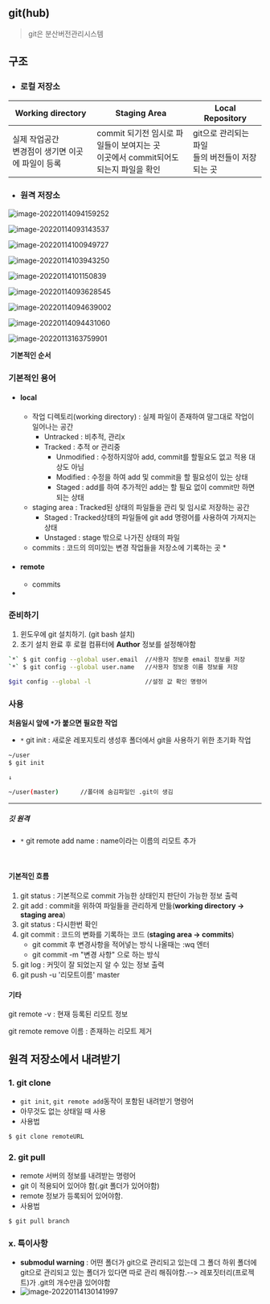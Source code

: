 ## git(hub)

> git은 분산버전관리시스템



## 구조

* ### 로컬 저장소

| Working directory                                      | Staging Area                                                 | Local Repository                                      |
| ------------------------------------------------------ | ------------------------------------------------------------ | ----------------------------------------------------- |
| 실제 작업공간<br /> 변경점이 생기면 이곳에 파일이 등록 | commit 되기전 임시로 파일들이 보여지는 곳<br /> 이곳에서 commit되어도 되는지 파일을 확인 | git으로 관리되는 파일<br /> 들의 버전들이 저장되는 곳 |



* ### 원격 저장소









![image-20220114094159252](git.assets/image-20220114094159252.png)

![image-20220114093143537](git.assets/image-20220114093143537.png)





![image-20220114100949727](git.assets/image-20220114100949727.png)



![image-20220114103943250](git.assets/image-20220114103943250.png)



![image-20220114101150839](git.assets/image-20220114101150839.png)



![image-20220114093628545](git.assets/image-20220114093628545.png)

![image-20220114094639002](git.assets/image-20220114094639002.png)









![image-20220114094431060](git.assets/image-20220114094431060.png)























![image-20220113163759901](git.assets/image-20220113163759901.png)

​																																				**기본적인 순서**

### 기본적인 용어

* #### local

  * 작업 디렉토리(working directory) : 실제 파일이 존재하여 말그대로 작업이 일어나는 공간
    * Untracked : 비추적, 관리x
    * Tracked : 추적 or 관리중
      * Unmodified : 수정하지않아 add, commit를 할필요도 없고 적용 대상도 아님
      * Modified : 수정을 하여 add 및 commit을 할 필요성이 있는 상태
      * Staged : add를 하여 추가적인 add는 할 필요 없이 commit만 하면 되는 상태
  * staging area : Tracked된 상태의 파일들을 관리 및 임시로 저장하는 공간
    * Staged : Tracked상태의 파일들에 git add 명령어를 사용하여 가져지는 상태
    * Unstaged : stage 밖으로 나가진 상태의 파일
  * commits : 코드의 의미있는 변경 작업들을 저장소에 기록하는 곳
    * 

* #### remote

  * commits

* 



### 준비하기

1. 윈도우에 git 설치하기. (git bash 설치)
2. 초기 설치 완료 후 로컬 컴퓨터에 **Author** 정보를 설정해야함

```bash
`*` $ git config --global user.email  //사용자 정보중 email 정보를 저장
`*` $ git config --global user.name   //사용자 정보중 이름 정보를 저장

$git config --global -l			      //설정 값 확인 명령어
```





###  사용



**처음일시 앞에 `*`가 붙으면 필요한 작업**



* `*` git init : 새로운 레포지토리 생성후 폴더에서 git을 사용하기 위한 초기화 작업

```bash
~/user 
$ git init

↓

~/user(master) 		//폴더에 숨김파일인 .git이 생김
```



---

##### 깃 원격

* `*` git remote add name : name이라는 이름의 리모트 추가

​	

#### 기본적인 흐름

1. git status : 기본적으로 commit 가능한 상태인지 판단이 가능한 정보 출력
2. git add : commit을 위하여 파일들을 관리하게 만듦(**working directory -> staging area**)
3. git status : 다시한번 확인
4. git commit : 코드의 변화를 기록하는 코드 (**staging area -> commits**)
   * git commit 후 변경사항을 적어넣는 방식 나올때는 :wq 엔터
   * git commit -m "변경 사항" 으로 하는 방식
5. git log : 커밋이 잘 되었는지 알 수 있는 정보 출력
6. git push -u '리모트이름' master



#### 기타

git remote -v : 현재 등록된 리모트 정보

git remote remove 이름 : 존재하는 리모트 제거



## 원격 저장소에서 내려받기

### 1. git clone

* `git init`, `git remote add`동작이 포함된 내려받기 명령어
* 아무것도 없는 상태일 때 사용
* 사용법

>

```bash
$ git clone remoteURL
```





### 2. git pull

*  remote 서버의 정보를 내려받는 명령어
* git 이 적용되어 있어야 함(.git 폴더가 있어야함)
* remote 정보가 등록되어 있어야함.
* 사용법

>

```bash
$ git pull branch
```



### x. 특이사항

* **submodul warning** : 어떤 폴더가 git으로 관리되고 있는데 그 폴더 하위 폴더에 git으로 관리되고 있는 폴더가 있다면 따로 관리 해줘야함.--> 레포짓터리(프로젝트)가 .git의 개수만큼 있어야함
* ![image-20220114130141997](git.assets/image-20220114130141997.png)
